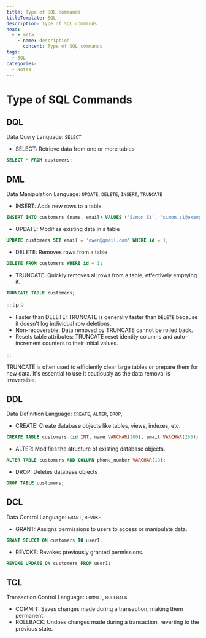 ```yaml
---
title: Type of SQL commands
titleTemplate: SQL
description: Type of SQL commands
head:
  - - meta
    - name: description
      content: Type of SQL commands
tags:
  - SQL
categories:
  - Notes
---
```


# Type of SQL Commands <Badge type="tip" text="SQL" /><Badge type="warning" text="Notes" />

## DQL

Data Query Language: `SELECT`

- SELECT: Retrieve data from one or more tables

```sql [SELECT Example]
SELECT * FROM customers;
```

## DML

Data Manipulation Language: `UPDATE`, `DELETE`, `INSERT`, `TRUNCATE`

- INSERT: Adds new rows to a table.

```sql [INSERT Example]
INSERT INTO customers (name, email) VALUES ('Simon Si', 'simon.si@example.com')
```

- UPDATE: Modifies existing data in a table

```sql [UPDATE Example]
UPDATE customers SET email = 'owen@gmail.com' WHERE id = 1;
```

- DELETE: Removes rows from a table

```sql [DELETE Example]
DELETE FROM customers WHERE id = 1;
```

- TRUNCATE: Quickly removes all rows from a table, effectively emptying it.

```sql [TRUNCATE Example]
TRUNCATE TABLE customers;
```

::: tip 💡

- Faster than DELETE: TRUNCATE is generally faster than `DELETE` because it doesn't
  log individual row deletions.
- Non-recoverable: Data removed by TRUNCATE cannot be rolled back.
- Resets table attributes: TRUNCATE reset identity columns and auto-increment counters
  to their initial values.

:::

TRUNCATE is often used to efficiently clear large tables or prepare them for new
data. It's essential to use it cautiously as the data removal is irreversible.

## DDL

Data Definition Language: `CREATE`, `ALTER`, `DROP`,

- CREATE: Create database objects like tables, views, indexes, etc.

```sql [CREATE Example]
CREATE TABLE customers (id INT, name VARCHAR(200), email VARCHAR(255));
```

- ALTER: Modifies the structure of existing database objects.

```sql [ALTER Example]
ALTER TABLE customers ADD COLUMN phone_number VARCHAR(18);
```

- DROP: Deletes database objects

```sql [DELETE Example]
DROP TABLE customers;
```

## DCL

Data Control Language: `GRANT`, `REVOKE`

- GRANT: Assigns permissions to users to access or manipulate data.

```sql [GRANT Example]
GRANT SELECT ON customers TO user1;
```

- REVOKE: Revokes previously granted permissions.

```sql [REVOKE Example]
REVOKE UPDATE ON customers FROM user1;
```

## TCL

Transaction Control Language: `COMMIT`, `ROLLBACK`

- COMMIT: Saves changes made during a transaction, making them permanent.
- ROLLBACK: Undoes changes made during a transaction, reverting to the previous state.
